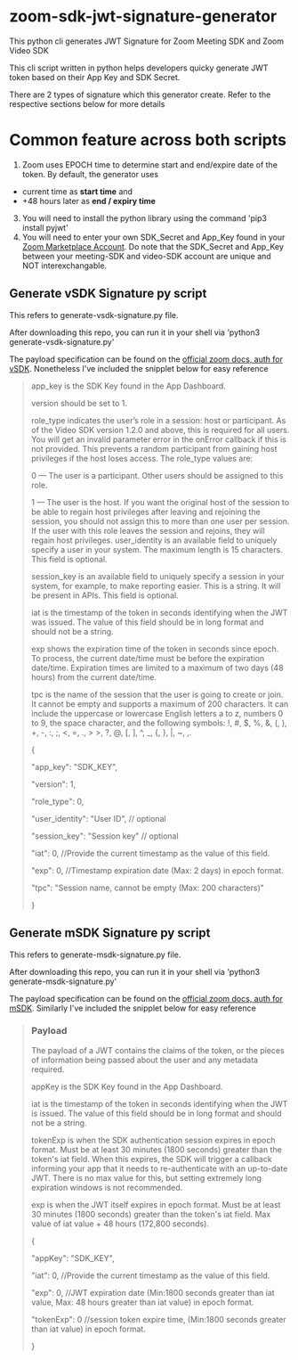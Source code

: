 # zoom-sdk-jwt-signature-generator
This python cli generates JWT Signature for Zoom Meeting SDK and Zoom Video SDK

This cli script written in python helps developers quicky generate JWT token based on their App Key and SDK Secret.

There are 2 types of signature which this generator create. Refer to the respective sections below for more details

# Common feature across both scripts #
1. Zoom uses EPOCH time to determine start and end/expire date of the token. By default, the generator uses 
- current time as **start time** and 
- +48 hours later as **end / expiry time**
3. You will need to install the python library using the command 'pip3 install pyjwt'
4. You will need to enter your own SDK_Secret and App_Key found in your [Zoom Marketplace Account](https://marketplace.zoom.us). Do note that the SDK_Secret and App_Key between your meeting-SDK and video-SDK account are unique and NOT interexchangable.

## Generate vSDK Signature py script ##
This refers to generate-vsdk-signature.py file. 

After downloading this repo, you can run it in your shell via 'python3 generate-vsdk-signature.py'

The payload specification can be found on the [official zoom docs, auth for vSDK](https://marketplace.zoom.us/docs/sdk/video/auth/). Nonetheless I've included the snipplet below for easy reference

> app_key is the SDK Key found in the App Dashboard.
>
>version should be set to 1.
>
>role_type indicates the user’s role in a session: host or participant. As of the Video SDK version 1.2.0 and above, this is required for all users. You will get an invalid parameter error in the onError callback if this is not provided. This prevents a random participant from gaining host privileges if the host loses access. The role_type values are:
>
>0 — The user is a participant. Other users should be assigned to this role.
>
>1 — The user is the host. If you want the original host of the session to be able to regain host privileges after leaving and rejoining the session, you should not assign this to more than one user per session. If the user with this role leaves the session and rejoins, they will regain host privileges. user_identity is an available field to uniquely specify a user in your system. The maximum length is 15 characters. This field is optional.
>
>session_key is an available field to uniquely specify a session in your system, for example, to make reporting easier. This is a string. It will be present in APIs. This field is optional.
>
>iat is the timestamp of the token in seconds identifying when the JWT was issued. The value of this field should be in long format and should not be a string.
>
>exp shows the expiration time of the token in seconds since epoch. To process, the current date/time must be before the expiration date/time. Expiration times are limited to a maximum of two days (48 hours) from the current date/time.
>
>tpc is the name of the session that the user is going to create or join. It cannot be empty and supports a maximum of 200 characters. It can include the uppercase or lowercase English letters a to z, numbers 0 to 9, the space character, and the following symbols: !, #, $, %, &, (, ), +, -, :, ;, <, =, ., > >, ?, @, [, ], ^, _, {, }, |, ~, ,.
>
>{
>
>  "app_key": "SDK_KEY",
>  
>  "version": 1,
>  
>  "role_type": 0,
>  
>  "user_identity": "User ID", // optional
>  
>  "session_key": "Session key" // optional
>  
>  "iat": 0, //Provide the current timestamp as the value of this field.
>  
>  "exp": 0, //Timestamp expiration date (Max: 2 days) in epoch format.
>  
>  "tpc": "Session name, cannot be empty (Max: 200 characters)"
>  
>}

## Generate mSDK Signature py script ##
This refers to generate-msdk-signature.py file. 

After downloading this repo, you can run it in your shell via 'python3 generate-msdk-signature.py'

The payload specification can be found on the [official zoom docs, auth for mSDK](https://marketplace.zoom.us/docs/sdk/native-sdks/auth/). Similarly I've included the snipplet below for easy reference
>### Payload ###
>The payload of a JWT contains the claims of the token, or the pieces of information being passed about the user and any metadata required.
>
>appKey is the SDK Key found in the App Dashboard.
>
>iat is the timestamp of the token in seconds identifying when the JWT is issued. The value of this field should be in long format and should not be a string.
>
>tokenExp is when the SDK authentication session expires in epoch format. Must be at least 30 minutes (1800 seconds) greater than the token's iat field. When this expires, the SDK will trigger a callback informing your app that it needs to re-authenticate with an up-to-date JWT. There is no max value for this, but setting extremely long expiration windows is not recommended.
>
>exp is when the JWT itself expires in epoch format. Must be at least 30 minutes (1800 seconds) greater than the token's iat field. Max value of iat value + 48 hours (172,800 seconds).
>
>{
>
>  "appKey": "SDK_KEY",
>  
>  "iat": 0, //Provide the current timestamp as the value of this field.
>  
>  "exp": 0, //JWT expiration date (Min:1800 seconds greater than iat value, Max: 48 hours greater than iat value) in epoch format.
>  
>  "tokenExp": 0 //session token expire time, (Min:1800 seconds greater than iat value) in epoch format.
>  
>}
